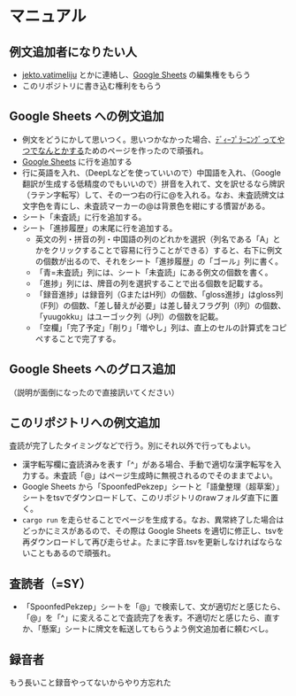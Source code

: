 # マニュアル

## 例文追加者になりたい人
* [jekto.vatimeliju](https://twitter.com/sosobotpi) とかに連絡し、[Google Sheets](https://docs.google.com/spreadsheets/d/1WrKg-g26ZugYfwKEuTEWEGg4oyeb7sl6DGJ4hcWuOho/edit#gid=24700208) の編集権をもらう
* このリポジトリに書き込む権利をもらう

## Google Sheets への例文追加
* 例文をどうにかして思いつく。思いつかなかった場合、[ﾃﾞｨｰﾌﾟﾗｰﾆﾝｸﾞってやつでなんとかする](http://jurliyuuri.com/spoonfed_pekzep/12.html)ためのページを作ったので頑張れ。
* [Google Sheets](https://docs.google.com/spreadsheets/d/1WrKg-g26ZugYfwKEuTEWEGg4oyeb7sl6DGJ4hcWuOho/edit#gid=24700208) に行を追加する
* 行に英語を入れ、（DeepLなどを使っていいので）中国語を入れ、（Google翻訳が生成する低精度のでもいいので）拼音を入れて、文を訳せるなら牌訳（ラテン字転写）して、その一つ右の行に@を入れる。なお、未査読牌文は文字色を青にし、未査読マーカーの@は背景色を紺にする慣習がある。
* シート「未査読」に行を追加する。
* シート「進捗履歴」の末尾に行を追加する。
    - 英文の列・拼音の列・中国語の列のどれかを選択（列名である「A」とかをクリックすることで容易に行うことができる）すると、右下に例文の個数が出るので、それをシート「進捗履歴」の「ゴール」列に書く。
    - 「青=未査読」列には、シート「未査読」にある例文の個数を書く。
    - 「進捗」列には、牌音の列を選択することで出る個数を記載する。
    - 「録音進捗」は録音列（GまたはH列）の個数、「gloss進捗」はgloss列（F列）の個数、「差し替えが必要」は差し替えフラグ列（I列）の個数、「yuugokku」はユーゴック列（J列）の個数を記載。
    - 「空欄」「完了予定」「削り」「増やし」列は、直上のセルの計算式をコピペすることで完了する。

## Google Sheets へのグロス追加
（説明が面倒になったので直接訊いてください）

## このリポジトリへの例文追加
査読が完了したタイミングなどで行う。別にそれ以外で行ってもよい。

* 漢字転写欄に査読済みを表す「^」がある場合、手動で適切な漢字転写を入力する。未査読「@」はページ生成時に無視されるのでそのままでよい。
* Google Sheets から「SpoonfedPekzep」シートと「語彙整理（超草案）」シートをtsvでダウンロードして、このリポジトリのrawフォルダ直下に置く。
* `cargo run` を走らせることでページを生成する。なお、異常終了した場合はどっかにミスがあるので、その際は Google Sheets を適切に修正し、tsvを再ダウンロードして再び走らせよ。たまに字音.tsvを更新しなければならないこともあるので頑張れ。

## 査読者（=SY）
* 「SpoonfedPekzep」シートを「@」で検索して、文が適切だと感じたら、「@」を「^」に変えることで査読完了を表す。不適切だと感じたら、直すか、「懸案」シートに牌文を転送してもらうよう例文追加者に頼むべし。

## 録音者
もう長いこと録音やってないからやり方忘れた
